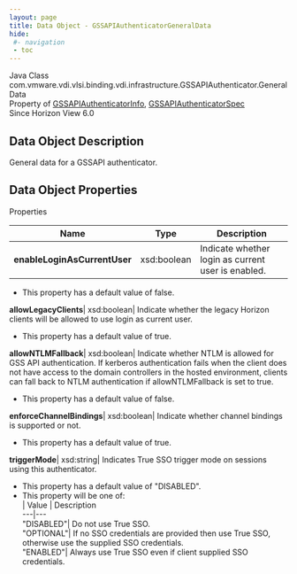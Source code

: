 ```yaml
---
layout: page
title: Data Object - GSSAPIAuthenticatorGeneralData
hide:
 #- navigation
 - toc
---
```






Java Class
    com.vmware.vdi.vlsi.binding.vdi.infrastructure.GSSAPIAuthenticator.GeneralData  
Property of
     [GSSAPIAuthenticatorInfo](vdi.infrastructure.GSSAPIAuthenticator.GSSAPIAuthenticatorInfo.md#field_detail), [GSSAPIAuthenticatorSpec](vdi.infrastructure.GSSAPIAuthenticator.GSSAPIAuthenticatorSpec.md#field_detail)  
Since 
    Horizon View 6.0

## Data Object Description 

General data for a GSSAPI authenticator. 

## Data Object Properties

Properties

Name |  Type |  Description   
---|---|---  
**enableLoginAsCurrentUser**|  xsd:boolean|  Indicate whether login as current user is enabled.   


  * This property has a default value of false.

  
**allowLegacyClients**|  xsd:boolean|  Indicate whether the legacy Horizon clients will be allowed to use login as current user.   


  * This property has a default value of true.

  
**allowNTLMFallback**|  xsd:boolean|  Indicate whether NTLM is allowed for GSS API authentication. If kerberos authentication fails when the client does not have access to the domain controllers in the hosted environment, clients can fall back to NTLM authentication if allowNTLMFallback is set to true.   


  * This property has a default value of false.

  
**enforceChannelBindings**|  xsd:boolean|  Indicate whether channel bindings is supported or not.   


  * This property has a default value of true.

  
**triggerMode**|  xsd:string|  Indicates True SSO trigger mode on sessions using this authenticator.   


  * This property has a default value of "DISABLED".
  * This property will be one of:  
|  Value |  Description   
---|---  
"DISABLED"| Do not use True SSO.  
"OPTIONAL"| If no SSO credentials are provided then use True SSO, otherwise use the supplied SSO credentials.  
"ENABLED"| Always use True SSO even if client supplied SSO credentials.  

  
  
  
   
  
  

